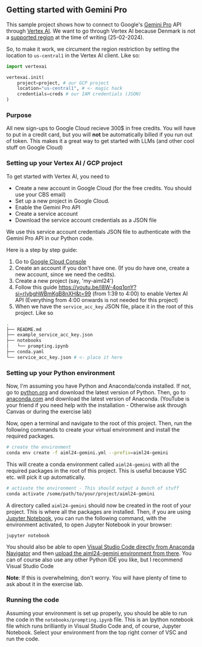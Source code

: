 ## Getting started with Gemini Pro
This sample project shows how to connect to Google's [Gemini Pro](https://cloud.google.com/vertex-ai/docs/generative-ai/model-reference/gemini) API through [Vertex AI](https://cloud.google.com/vertex-ai?hl=da). We want to go through Vertex AI because Denmark is not a [supported region](https://ai.google.dev/available_regions#available_regions) at the time of writing (25-02-2024). 

So, to make it work, we circument the region restriction by setting the location to `us-central1` in the Vertex AI client. Like so:

```python
import vertexai

vertexai.init(
    project=project, # our GCP project
    location="us-central1", # <- magic hack
    credentials=creds # our IAM credentials (JSON)
) 
```

### Purpose
All new sign-ups to Google Cloud recieve 300$ in free credits. You will have to put in a credit card, but you will **not** be automatically billed if you run out of token. This makes it a great way to get started with LLMs (and other cool stuff on Google Cloud)

### Setting up your Vertex AI / GCP project

To get started with Vertex AI, you need to 
- Create a new account in Google Cloud (for the free credits. You should use your CBS email)
- Set up a new project in Google Cloud. 
- Enable the Gemini Pro API
- Create a service account
- Download the service account credentials as a JSON file

We use this service account credentials JSON file to authenticate with the Gemini Pro API in our Python code.

Here is a step by step guide: 
1. Go to [Google Cloud Console](https://console.cloud.google.com/)
2. Create an account if you don't have one. (If you do have one, create a new account, since we need the cedits).
3. Create a new project (say, 'my-aiml24')
4. Follow this guide https://youtu.be/I8W-4oq1onY?si=rIybghWBmKgB8nXH&t=99 (from 1:39 to 4:00) to enable Vertex AI API
(Everything from 4:00 onwards is not needed for this project)
5. When we have the `service_acc_key` JSON file, place it in the root of this project. Like so

``` bash
.
├── README.md
├── example_service_acc_key.json
├── notebooks
│   └── prompting.ipynb
├── conda.yaml
└── service_acc_key.json # <- place it here
```

### Setting up your Python environment
Now, I'm assuming you have Python and Anaconda/conda installed. If not, go to [python.org](https://www.python.org/downloads/) and download the latest version of Python. Then, go to [anaconda.com](https://www.anaconda.com/products/distribution) and download the latest version of Anaconda. (YouTube is your friend if you need help with the installation - Otherwise ask through Canvas or during the exercise lab)

Now, open a terminal and navigate to the root of this project. Then, run the following commands to create your virtual environment and install the required packages.

``` bash
# create the environment
conda env create -f aiml24-gemini.yml --prefix=aiml24-gemini
```
This will create a conda environment called `aiml24-gemini` with all the required packages in the root of this project. This is useful because VSC etc. will pick it up automatically.

``` bash
# activate the environment - This should output a bunch of stuff
conda activate /some/path/to/your/project/aiml24-gemini
```
A directory called `aiml24-gemini` should now be created in the root of your project. This is where all the packages are installed. Then, if you are using [Jupyter Notebook](https://jupyter.org/), you can run the following command, with the environment activated, to open Jupyter Notebook in your browser:

``` bash
jupyter notebook
```

You should also be able to open [Visual Studio Code directly from Anaconda Navigator](https://docs.anaconda.com/free/working-with-conda/ide-tutorials/vscode/) and then [upload the aiml24-gemini environment from there](https://server-docs.anaconda.com/en/latest/user/environment.html). You can of course also use any other Python IDE you like, but I recommend Visual Studio Code

**Note**: If this is overwhelming, don't worry. You will have plenty of time to ask about it in the exercise lab.

### Running the code
Assuming your environment is set up properly, you should be able to run the code in the `notebooks/prompting.ipynb` file. This is an Ipython notebook file which runs brilliantly in Visual Studio Code and, of course, Jupyter Notebook. Select your environment from the top right corner of VSC and run the code.










   
